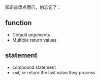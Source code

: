 知识点盘点而已，怕忘记了：
## function
- Default arguments
- Multiple return values
## statement
- compound statement
- `and`, `or` return the last value they process